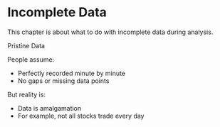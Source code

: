 # Incomplete Data

This chapter is about what to do with incomplete data during analysis. 

Pristine Data

People assume: 

* Perfectly recorded minute by minute
* No gaps or missing data points

But reality is: 

* Data is amalgamation
* For example, not all stocks trade every day



